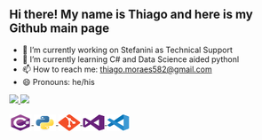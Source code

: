 ## Hi there! My name is Thiago and here is my Github main page

- 🔭 I’m currently working on Stefanini as Technical Support
- 🌱 I’m currently learning C# and Data Science aided pythonl
- 📫 How to reach me: thiago.moraes582@gmail.com
- 😄 Pronouns: he/his

 <div>
  <a href="https://github.com/ThiagoVsky">
  <img height="180em" src="https://github-readme-stats.vercel.app/api?username=ThiagoVsky&show_icons=true&theme=dark&include_all_commits=true&count_private=true"/>
  <img height="180em" src="https://github-readme-stats.vercel.app/api/top-langs/?username=ThiagoVsky&layout=compact&langs_count=7&theme=dark"/>
</div>
  
  <div style="display: inline_block"><br>
    <img align="center" alt="Thiago-Csharp" height="30" width="40" src="https://raw.githubusercontent.com/devicons/devicon/master/icons/csharp/csharp-original.svg">
    <img align="center" alt="Thiago-Python" height="30" width="40" src="https://raw.githubusercontent.com/devicons/devicon/master/icons/python/python-original.svg">
    <img align="center" alt="Thiago-Git" height="30" width="40" src="https://github.com/devicons/devicon/blob/master/icons/git/git-original.svg">
    <img align="center" alt="Thiago-VS" height="30" width="40" src="https://github.com/devicons/devicon/blob/master/icons/visualstudio/visualstudio-plain.svg">
    <img align="center" alt="Thiago-VSCode" height="30" width="40" src="https://github.com/devicons/devicon/blob/master/icons/vscode/vscode-original.svg">
    <!--
    <img align="center" alt="Thiago-DotNet" height="30" width="40" src="https://raw.githubusercontent.com/devicons/devicon/master/icons/dotnetcore/dotnetcore-original.svg">
    <img align="center" alt="Thiago-Java" height="30" width="40" src="https://github.com/devicons/devicon/blob/master/icons/java/java-original.svg">
    <img align="center" alt="Thiago-Linux" height="30" width="40" src="https://github.com/devicons/devicon/blob/master/icons/linux/linux-original.svg">
    <img align="center" alt="Thiago-Debian" height="30" width="40" src="https://github.com/devicons/devicon/blob/master/icons/debian/debian-original.svg">
    <img align="center" alt="Thiago-Composer" height="30" width="40" src="https://github.com/devicons/devicon/blob/master/icons/composer/composer-original.svg">
    <img align="center" alt="Thiago-Mongo" height="30" width="40" src="https://github.com/devicons/devicon/blob/master/icons/mongodb/mongodb-original.svg">
    <img align="center" alt="Thiago-TensorFlow" height="30" width="40" src="https://github.com/devicons/devicon/blob/master/icons/tensorflow/tensorflow-original.svg">
    <img align="center" alt="Thiago-Docker" height="30" width="40" src="https://raw.githubusercontent.com/devicons/devicon/master/icons/docker/docker-original.svg">
    <img align="center" alt="Thiago-Kubernetes" height="30" width="40" src="https://github.com/devicons/devicon/blob/master/icons/kubernetes/kubernetes-plain.svg">
    <img align="center" alt="Thiago-Mysql" height="30" width="40" src="https://github.com/devicons/devicon/blob/master/icons/mysql/mysql-original.svg">
    <img align="center" alt="Thiago-SSH" height="30" width="40" src="https://github.com/devicons/devicon/blob/master/icons/ssh/ssh-original.svg">
    <img align="center" alt="Thiago-SSH" height="30" width="40" src="https://github.com/devicons/devicon/blob/master/icons/microsoftsqlserver/microsoftsqlserver-plain.svg">
    -->
  </div>
  
  ##

